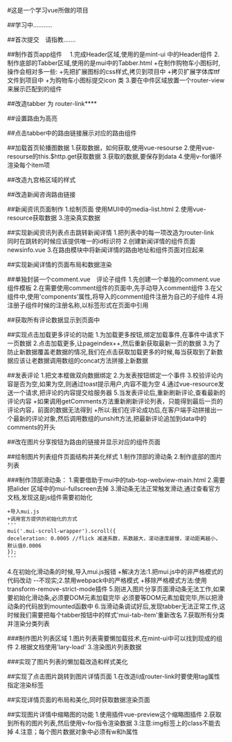 #这是一个学习vue所做的项目

##学习中...........

##首次提交　请指教.......

##制作首页app组件　
1.完成Header区域,使用的是mint-ui 中的Header组件
2.制作底部的Tabber区域,使用的是mui中的Tabber.html
    +在制作购物车小图标时,操作会相对多一些:
        +先把扩展图标的css样式,拷贝到项目中
        +拷贝扩展字体库ttf文件到项目中
        +为购物车小图标提交icon 类
3.要在中件区域放置一个router-view来展示匹配到的组件 


##改造tabber 为 router-link****


##设置路由为高亮

##点击tabber中的路由链接展示对应的路由组件

##加载首页轮播图数据
1.获取数据，如何获取,使用vue-resourse
2.使用vue-resourse的this.$http.get获取数据
3.获取的数据,要保存到data
4.使用v-for循环渲染每个item项

##改造九宫格区域的样式

##改造新闻咨询路由链接

##新闻资讯页面制作
1.绘制页面 使用MUI中的media-list.html
2.使用vue-resource获取数据
3.渲染真实数据

##实现新闻资讯列表点击跳转新闻详情
1.把列表中的每一项改造为router-link　同时在跳转的时候应该提供唯一的id标识符
2.创建新闻详情的组件页面 newsinfo.vue
3.在路由模块中将新闻详情的路由地址和组件页面对应起来

##实现新闻详情的页面布局和数据渲染

##单独封装一个comment.vue　评论子组件
1.先创建一个单独的comment.vue组件模板
2.在需要使用comment组件的页面中,先手动导入comment组件
3.在父组件中,使用'components'属性,将导入的comment组件注册为自己的子组件
4.将注册子组件时候的注册名称,以标签形式在页面中引用

##获取所有评论数据显示到页面中

##实现点击加载更多评论的功能
1.为加载更多按钮,绑定加载事件,在事件中请求下一页数据
2.点击加载更多,让pageindex++,然后重新获取最新一页的数据
3.为了防止新数据覆盖老数据的情况,我们在点击获取加载更多的时候,每当获取到了新数据应该让老数据调用数组的concat方法拼接上新数据
   
    
##发表评论
1.把文本框做双向数据绑定
2.为发表按钮绑定一个事件
3.校验评论内容是否为空,如果为空,则通过toast提示用户,内容不能为空
4.通过vue-resource发送一个请求,把评论的内容提交给服务器
5.当发表评论后,重新刷新评论,查看最新的评论内容
    +如果调用getComments方法重新刷新评论列表，只能得到最后一页的评论内容，前面的数据无法得到
    +所以:我们在评论成功后,在客户端手动拼接出一个最新的评论对象,然后调用数组的unshift方法,把最新评论追加到data中的comments的开头
   

##改在图片分享按钮为路由的链接并显示对应的组件页面

##绘制图片列表组件页面结构并美化样式
1.制作顶部的滑动条
2.制作底部的图片列表 

###制作顶部滑动条： 
1.需要借助于mui中的tab-top-webview-main.html
2.需要把alider 区域中的mui-fullscreen去掉
3.滑动条无法正常触发滑动,通过查看官方文档,发现这是js组件需要初始化
    
    +导入mui.js
    +调用官方提供的初始化的方式
    '''
    mui('.mui-scroll-wrapper').scroll({
	deceleration: 0.0005 //flick 减速系数，系数越大，滚动速度越慢，滚动距离越小，默认值0.0006
    });
    '''
4.在初始化滑动条的时候,导入mui.js报错
    +解决方法:1.把mui.js中的非严格模式的代码改动 --不现实;2.禁用webpack中的严格模式
    +移除严格模式方法:使用transform-remove-strict-mode插件
5.刚进入图片分享页面滑动条无法工作,如果要初始化滑动条,必须要DOM元素加载完毕
    必须要等DOM元素加载完毕,所以把滑动条的代码放到mounted函数中
6.当滑动条调试好后,发现tabber无法正常工作,这时候我们需要把每个tabber按钮中的样式'mui-tab-item'重新改名
7.获取所有分类并渲染分类列表


###制作图片列表区域
1.图片列表需要懒加载技术,在mint-ui中可以找到现成的组件
2.根据文档使用'lary-load'
3.渲染图片列表数据


###实现了图片列表的懒加载改造和样式美化

##实现了点击图片跳转到图片详情页面
1.在改造li成router-link时要使用tag属性指定渲染标签

##实现详情页面的布局和美化,同时获取数据渲染页面

##实现图片详情中缩略图的功能
1.使用插件vue-preview这个缩略图插件
2.获取到所有的图片列表,然后使用v-for指令渲染数据
3.注意:img标签上的class不能去掉
4.注意；每个图片数据对象中必须有w和h属性
